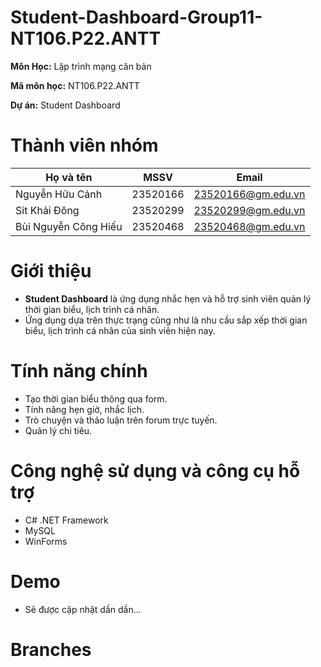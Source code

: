 # Student-Dashboard-Group11-NT106.P22.ANTT

**Môn Học:** Lập trình mạng căn bản

**Mã môn học:** NT106.P22.ANTT

**Dự án:** Student Dashboard

# Thành viên nhóm
| Họ và tên               | MSSV     | Email                      |
|-------------------------|----------|----------------------------|
| Nguyễn Hữu Cảnh         | 23520166 | [23520166@gm.edu.vn](mailto:23520166@gm.edu.vn) |
| Sit Khải Đông           | 23520299 | [23520299@gm.edu.vn](mailto:23520299@gm.edu.vn) |
| Bùi Nguyễn Công Hiếu    | 23520468 | [23520468@gm.edu.vn](mailto:23520468@gm.edu.vn) |

# Giới thiệu
- **Student Dashboard** là ứng dụng nhắc hẹn và hỗ trợ sinh viên quản lý thời gian biểu, lịch trình cá nhân.
- Ứng dụng dựa trên thực trạng cũng như là nhu cầu sắp xếp thời gian biểu, lịch trình cá nhân của sinh viên hiện nay.

# Tính năng chính
- Tạo thời gian biểu thông qua form.
- Tính năng hẹn giờ, nhắc lịch.
- Trò chuyện và thảo luận trên forum trực tuyến.
- Quản lý chi tiêu.

# Công nghệ sử dụng và công cụ hỗ trợ 
- C# .NET Framework
- MySQL
- WinForms
  
# Demo
- Sẽ được cập nhật dần dần...

# Branches
